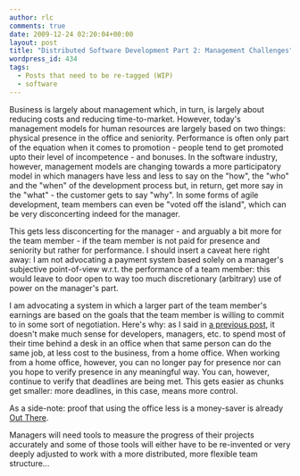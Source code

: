 ```yaml
---
author: rlc
comments: true
date: 2009-12-24 02:20:04+00:00
layout: post
title: "Distributed Software Development Part 2: Management Challenges"
wordpress_id: 434
tags:
  - Posts that need to be re-tagged (WIP)
  - software
---
```


Business is largely about management which, in turn, is largely about reducing costs and reducing time-to-market. However, today's management models for human resources are largely based on two things: physical presence in the office and seniority. Performance is often only part of the equation when it comes to promotion - people tend to get promoted upto their level of incompetence - and bonuses. In the software industry, however, management models are changing towards a more participatory model in which managers have less and less to say on the "how", the "who" and the "when" of the development process but, in return, get more say in the "what" - the customer gets to say "why". In some forms of agile development, team members can even be "voted off the island", which can be very disconcerting indeed for the manager.

<!--more-->

This gets less disconcerting for the manager - and arguably a bit more for the team member - if the team member is not paid for presence and seniority but rather for performance. I should insert a caveat here right away: I am not advocating a payment system based solely on a manager's subjective point-of-view w.r.t. the performance of a team member: this would leave to door open to way too much discretionary (arbitrary) use of power on the manager's part.

I am advocating a system in which a larger part of the team member's earnings are based on the goals that the team member is willing to commit to in some sort of negotiation. Here's why: as I said in [a previous post](/blog/2009/12/staring-into-the-depths-of-the-yet-unwritten), it doesn't make much sense for developers, managers, etc. to spend most of their time behind a desk in an office when that same person can do the same job, at less cost to the business, from a home office. When working from a home office, however, you can no longer pay for presence nor can you hope to verify presence in any meaningful way. You can, however, continue to verify that deadlines are being met. This gets easier as chunks get smaller: more deadlines, in this case, means more control.

As a side-note: proof that using the office less is a money-saver is already [Out There](https://web.archive.org/web/20141003161725/http://www.macleans.ca/economy/business/thank-god-its-thursday/).

Managers will need tools to measure the progress of their projects accurately and some of those tools will either have to be re-invented or very deeply adjusted to work with a more distributed, more flexible team structure...
